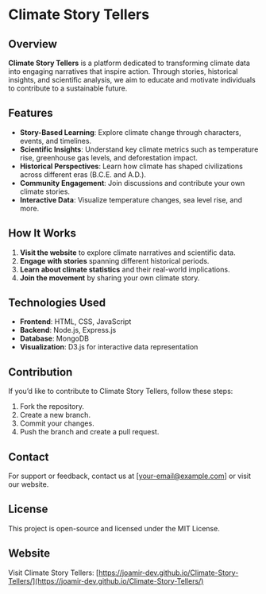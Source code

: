 # Climate Story Tellers

## Overview
**Climate Story Tellers** is a platform dedicated to transforming climate data into engaging narratives that inspire action. Through stories, historical insights, and scientific analysis, we aim to educate and motivate individuals to contribute to a sustainable future.

## Features
- **Story-Based Learning**: Explore climate change through characters, events, and timelines.
- **Scientific Insights**: Understand key climate metrics such as temperature rise, greenhouse gas levels, and deforestation impact.
- **Historical Perspectives**: Learn how climate has shaped civilizations across different eras (B.C.E. and A.D.).
- **Community Engagement**: Join discussions and contribute your own climate stories.
- **Interactive Data**: Visualize temperature changes, sea level rise, and more.

## How It Works
1. **Visit the website** to explore climate narratives and scientific data.
2. **Engage with stories** spanning different historical periods.
3. **Learn about climate statistics** and their real-world implications.
4. **Join the movement** by sharing your own climate story.

## Technologies Used
- **Frontend**: HTML, CSS, JavaScript
- **Backend**: Node.js, Express.js
- **Database**: MongoDB
- **Visualization**: D3.js for interactive data representation

## Contribution
If you’d like to contribute to Climate Story Tellers, follow these steps:
1. Fork the repository.
2. Create a new branch.
3. Commit your changes.
4. Push the branch and create a pull request.

## Contact
For support or feedback, contact us at [your-email@example.com] or visit our website.

## License
This project is open-source and licensed under the MIT License.

## Website
Visit Climate Story Tellers: [https://joamir-dev.github.io/Climate-Story-Tellers/](https://joamir-dev.github.io/Climate-Story-Tellers/)
